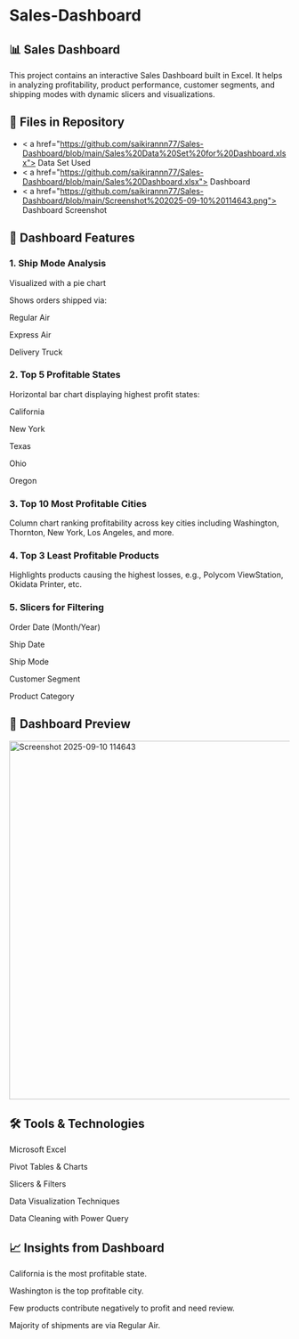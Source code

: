 # Sales-Dashboard
## 📊 Sales Dashboard
This project contains an interactive Sales Dashboard built in Excel. It helps in analyzing profitability, product performance, customer segments, and shipping modes with dynamic slicers and visualizations.

## 📂 Files in Repository

- < a href="https://github.com/saikirannn77/Sales-Dashboard/blob/main/Sales%20Data%20Set%20for%20Dashboard.xlsx"> Data Set Used
- < a href="https://github.com/saikirannn77/Sales-Dashboard/blob/main/Sales%20Dashboard.xlsx"> Dashboard
- < a href="https://github.com/saikirannn77/Sales-Dashboard/blob/main/Screenshot%202025-09-10%20114643.png"> Dashboard Screenshot

## 📌 Dashboard Features

### 1. Ship Mode Analysis

Visualized with a pie chart

Shows orders shipped via:

Regular Air

Express Air

Delivery Truck

### 2. Top 5 Profitable States

Horizontal bar chart displaying highest profit states:

California

New York

Texas

Ohio

Oregon

### 3. Top 10 Most Profitable Cities

Column chart ranking profitability across key cities including Washington, Thornton, New York, Los Angeles, and more.

### 4. Top 3 Least Profitable Products

Highlights products causing the highest losses, e.g., Polycom ViewStation, Okidata Printer, etc.

### 5. Slicers for Filtering

Order Date (Month/Year)

Ship Date

Ship Mode

Customer Segment

Product Category

## 📸 Dashboard Preview

<img width="1823" height="644" alt="Screenshot 2025-09-10 114643" src="https://github.com/user-attachments/assets/68474b2d-b1fd-42cd-a2c1-042dbec490a5" />




## 🛠 Tools & Technologies

Microsoft Excel

Pivot Tables & Charts

Slicers & Filters

Data Visualization Techniques

Data Cleaning with Power Query

## 📈 Insights from Dashboard

California is the most profitable state.

Washington is the top profitable city.

Few products contribute negatively to profit and need review.

Majority of shipments are via Regular Air.
